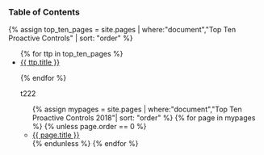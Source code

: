 ### Table of Contents

{% assign top_ten_pages = site.pages | where:"document","Top Ten Proactive Controls" | sort: "order" %}
<ul>
{% for ttp in top_ten_pages %}

<li><a href="www-project-proactive-controls/v3/en/{{ ttp.url }}">{{ ttp.title }}</a></li>

{% endfor %}

t222

<ul>
  {% assign mypages = site.pages | where:"document","Top Ten Proactive Controls 2018"| sort: "order" %}
    {% for page in mypages %}
    {% unless page.order == 0 %}
    <li><a href="{{ page.url | absolute_url }}">{{ page.title }}</a></li>
    {% endunless %}
    {% endfor %}
</ul>
</ul>